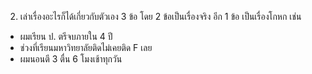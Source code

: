 2. เล่าเรื่องอะไรก็ได้เกี่ยวกับตัวเอง 3 ข้อ โดย 2 ข้อเป็นเรื่องจริง อีก 1 ข้อ เป็นเรื่องโกหก เช่น

- ผมเรียน ป. ตรีจบภายใน 4 ปี
- ช่วงที่เรียนมหาวิทยาลัยติดไม่เคยติด F เลย
- ผมนอนตี 3 ตื่น 6 โมงเช้าทุกวัน
